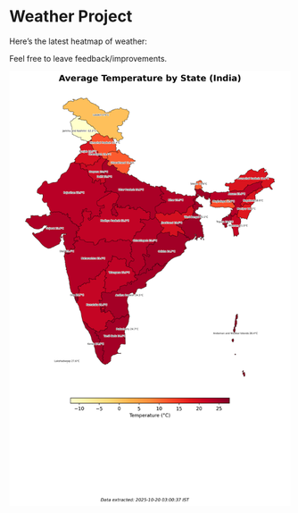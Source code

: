 # Weather Project

Here’s the latest heatmap of weather:

Feel free to leave feedback/improvements.

![India Heatmap](docs/assets/india_heatmap.png?v=F5587F)
